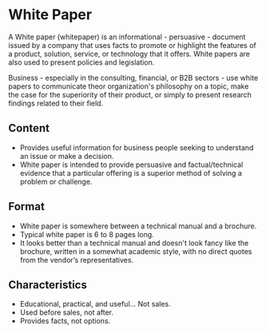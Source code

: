 # White Paper
A White paper (whitepaper) is an informational - persuasive - document issued by a company that uses facts to promote or highlight the features of a product, solution, service, or technology that it offers. White papers are also used to present policies and legislation.

Business - especially in the consulting, financial, or B2B sectors - use white papers to communicate theor organization's philosophy on a topic, make the case for the superiority of their product, or simply to present research findings related to their field.

## Content

- Provides useful information for business people seeking to understand an issue or make a decision. 
- White paper is intended to provide persuasive and factual/technical evidence that a particular offering is a superior method of solving a problem or challenge.

## Format
- White paper is somewhere between a technical manual and a brochure.
- Typical white paper is 6 to 8 pages long. 
- It looks better than a technical manual and doesn't look fancy like the brochure, written in a somewhat academic style, with no direct quotes from the vendor’s representatives.


## Characteristics

- Educational, practical, and useful... Not sales.
- Used before sales, not after.
- Provides facts, not options.

